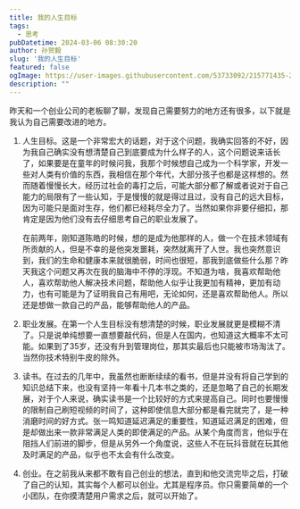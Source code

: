 ```yaml
---
title: 我的人生目标
tags:
  - 思考
pubDatetime: 2024-03-06 08:30:20
author: 孙贺毅
slug: '我的人生目标'
featured: false
ogImage: https://user-images.githubusercontent.com/53733092/215771435-25408246-2309-4f8b-a781-1f3d93bdf0ec.png
description: ""
---
```


昨天和一个创业公司的老板聊了聊，发现自己需要努力的地方还有很多，以下就是我认为自己需要改进的地方。

1. 人生目标。这是一个非常宏大的话题，对于这个问题，我确实回答的不好，因为我自己确实没有想清楚自己到底要成为什么样子的人，这个问题说来话长了，如果要是在童年的时候问我，我那个时候想自己成为一个科学家，开发一些对人类有价值的东西，我相信在那个年代，大部分孩子也都是这样想的。然而随着慢慢长大，经历过社会的毒打之后，可能大部分都了解或者说对于自己能力的局限有了一些认知，于是慢慢的就是得过且过，没有自己的远大目标，因为可能只是面对生存，他们都已经耗尽全力了。当然如果你非要仔细扣，那肯定是因为他们没有去仔细思考自己的职业发展了。

   在前两年，刚知道陈皓的时候，想的是成为他那样的人，做一个在技术领域有所贡献的人，但是不幸的是他突发噩耗，突然就离开了人世。我也突然意识到，我们的生命和健康本来就很脆弱，时间也很短，那我到底做些什么那？昨天我这个问题又再次在我的脑海中不停的浮现。不知道为啥，我喜欢帮助他人，喜欢帮助他人解决技术问题，帮助他人似乎让我更加有精神，更加有动力，也有可能是为了证明我自己有用吧，无论如何，还是喜欢帮助他人。所以还是想做一款自己的产品，能够帮助他人的产品。

2. 职业发展。在第一个人生目标没有想清楚的时候，职业发展就更是模糊不清了。只是说单纯想要一直想要敲代码，但是人在国内，也知道这大概率不太可能。如果到了35岁，还没有升到管理岗位，那其实最后也只能被市场淘汰了。当然你技术特别牛皮的除外。

3. 读书。在过去的几年中，我虽然也断断续续的看书，但是并没有将自己学到的知识总结下来，也没有坚持一年看十几本书之类的，还是忽略了自己的长期发展，对于个人来说，确实读书是一个比较好的方式来提高自己。同时也要慢慢的限制自己刷短视频的时间了，这种即使信息大部分都是看完就完了，是一种消磨时间的好方式。张一鸣知道延迟满足的重要性，知道延迟满足的困难，但是却做出来一款非常满足人类的即使满足的产品。从某个角度而言，他似乎在阻挡人们前进的脚步，但是从另外一个角度说，这些人不在玩抖音就在玩其他及时满足的产品，似乎也不太会有什么改变。

4. 创业。在之前我从来都不敢有自己创业的想法，直到和他交流完毕之后，打破了自己的认知，其实每个人都可以创业。尤其是程序员。你只需要简单的一个小团队，在你摸清楚用户需求之后，就可以开始了。
